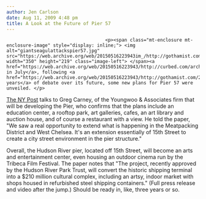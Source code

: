```yaml
---
author: Jen Carlson
date: Aug 11, 2009 4:48 pm
title: A Look at the Future of Pier 57
---
```


	
										<p><span class="mt-enclosure mt-enclosure-image" style="display: inline;"> <img alt="giantseagulattackspier57.jpg" src="https://web.archive.org/web/20150516223943im_/http://gothamist.com/attachments/arts_jen/giantseagulattackspier57.jpg" width="350" height="219" class="image-left"> </span><a href="https://web.archive.org/web/20150516223943/http://curbed.com/archives/2009/07/31/pier_57_chelseas_new_underwater_adventure_unveiled.php">Back in July</a>, following <a href="https://web.archive.org/web/20150516223943/http://gothamist.com/2005/03/07/another_rich_white_man_battle_pier_57.php">many years</a> of debate over its future, some new plans for Pier 57 were unveiled. </p>

<p><a href="https://web.archive.org/web/20150516223943/http://www.nypost.com/seven/08112009/news/regionalnews/pier_57_is_no_longer_terminal_183952.htm">The NY Post</a> talks to Greg Carney, of the Youngwoo &amp; Associates firm that will be developing the Pier, who confirms that the plans include an education center, a rooftop park, art galleries, cafes, an art library and auction house, and of course a restaurant with a view. He told the paper,  &quot;We saw a real opportunity to extend what is happening in the Meatpacking District and West Chelsea. It&apos;s an extension essentially of 15th Street to create a city street environment in the pier structure.&quot; </p>

<p>Overall, the Hudson River pier, located off 15th Street, will become an arts and entertainment center, even housing an outdoor cinema run by the Tribeca Film Festival. The paper notes that &quot;The project, recently approved by the Hudson River Park Trust, will convert the historic shipping terminal into a $210 million cultural complex, including an artsy, indoor market with shops housed in refurbished steel shipping containers.&quot; (Full press release and video after the jump.) Should be ready in, like, three years or so.</p>					
										
									
				